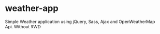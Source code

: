 # weather-app
Simple Weather application using jQuery, Sass, Ajax and OpenWeatherMap Api. Without RWD
